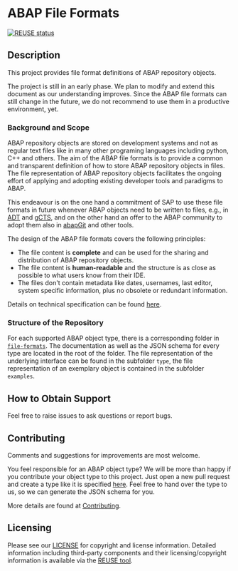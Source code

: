 # ABAP File Formats

[![REUSE status](https://api.reuse.software/badge/github.com/SAP/abap-file-formats)](https://api.reuse.software/info/github.com/SAP/abap-file-formats)

## Description

This project provides file format definitions of ABAP repository objects.

The project is still in an early phase. We plan to modify and extend this document as our understanding improves. Since the ABAP file formats can still change in the future, we do not recommend to use them in a productive environment, yet.

### Background and Scope

ABAP repository objects are stored on development systems and not as regular text files like in many other programing languages including python, C++ and others.
The aim of the ABAP file formats is to provide a common and transparent definition of how to store ABAP repository objects in files.
The file representation of ABAP repository objects facilitates the ongoing effort of applying and adopting existing developer tools and paradigms to ABAP.

This endeavour is on the one hand a commitment of SAP to use these file formats in future whenever ABAP objects need to be written to files,
e.g., in [ADT](https://tools.hana.ondemand.com/#abap) and [gCTS](https://blogs.sap.com/2019/11/14/gcts-is-here/),
and on the other hand an offer to the ABAP community to adopt them also in [abapGit](https://abapgit.org/) and other tools.

The design of the ABAP file formats covers the following principles:
* The file content is **complete** and can be used for the sharing and distribution of ABAP repository objects.
* The file content is **human-readable** and the structure is as close as possible to what users know from their IDE.
* The files don't contain metadata like dates, usernames, last editor, system specific information, plus no obsolete or redundant information.

Details on technical specification can be found [here](./docs/specification.md).

### Structure of the Repository
For each supported ABAP object type, there is a corresponding folder in [`file-formats`](./file-formats). The documentation as well as the JSON schema for every type are located in the root of the folder. The file representation of the underlying interface can be found in the subfolder `type`, the file representation of an exemplary object is contained in the subfolder `examples`.


## How to Obtain Support

Feel free to raise issues to ask questions or report bugs.

## Contributing

Comments and suggestions for improvements are most welcome.

You feel responsible for an ABAP object type? We will be more than happy if you contribute your object type to this project. Just open a new pull request and create a type like it is specified [here](./docs/json.md#writing-JSON-schema-with-ABAP-types). Feel free to hand over the type to us, so we can generate the JSON schema for you.

More details are found at [Contributing](./CONTRIBUTING.md).

## Licensing

Please see our [LICENSE](LICENSE) for copyright and license information. Detailed information including third-party components and their licensing/copyright information is available via the [REUSE tool](https://api.reuse.software/info/github.com/SAP/abap-file-formats).
